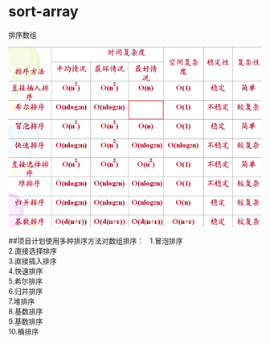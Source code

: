 # sort-array
排序数组  
  
![这里有一个对比图](sort.png  "不同排序的对比")

##项目计划使用多种排序方法对数组排序：
    1.冒泡排序<a name="1" />  
    2.直接选择排序<a name="1" />  
    3.直接插入排序<a name="1" />  
    4.快速排序<a name="1" />  
    5.希尔排序<a name="1" />  
    6.归并排序<a name="1" />  
    7.堆排序<a name="1" />  
    8.基数排序<a name="1" />  
    9.基数排序<a name="1" />  
    10.桶排序<a name="1" />  
